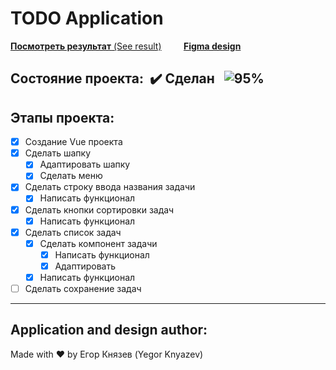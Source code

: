 # __TODO Application__ #

[__Посмотреть результат__ (See result)](https://yegych9923.github.io/todo)&nbsp;&nbsp;&nbsp;&nbsp;&nbsp;&nbsp;&nbsp;&nbsp;&nbsp;[__Figma design__](https://www.figma.com/file/SASwdhletc5IMkuyhlkJtH/TODOApplication?node-id=0%3A1)

## Состояние проекта:&nbsp; :heavy_check_mark: Сделан &nbsp;&nbsp;![95%](https://progress-bar.dev/90)

## Этапы проекта:
- [X] Создание Vue проекта
- [X] Сделать шапку
    - [X] Адаптировать шапку
    - [X] Сделать меню
- [X] Сделать строку ввода названия задачи
    - [X] Написать функционал
- [X] Сделать кнопки сортировки задач
    - [X] Написать функционал
- [X] Сделать список задач
    - [X] Сделать компонент задачи
        - [X] Написать функционал
        - [X] Адаптировать
    - [X] Написать функционал
- [ ] Сделать сохранение задач

----------

## Application and design author:
Made with :heart: by Егор Князев (Yegor Knyazev)
